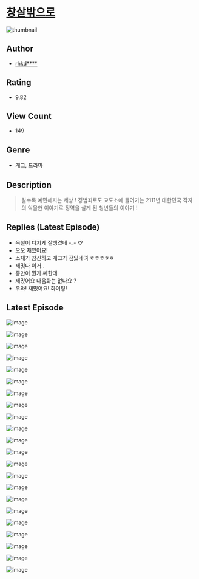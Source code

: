 # [창살밖으로](https://comic.naver.com/bestChallenge/list?titleId=810150)
![thumbnail](https://image-comic.pstatic.net/user_contents_data/challenge_comic/2023/05/23/353754/upload_7233738015621931363_480x623.jpeg)

## Author
- [rhkd****](https://comic.naver.com/artistTitle?id=353754)

## Rating
- 9.82

## View Count
- 149

## Genre
- 개그, 드라마

## Description
> 갈수록 예민해지는 세상 ! 경범죄로도 교도소에 들어가는 2111년 대한민국 각자의 억울한 이야기로 징역을 살게 된 청년들의 이야기 !

## Replies (Latest Episode)
- 옥철이 디지게 잘생겼네 -_- ♡
- 오오 재밌어요!
- 소재가 참신하고 개그가 잼있네여 ㅎㅎㅎㅎㅎ
- 재밋다 이거..
- 종만이 뭔가 쎄한데
- 재밌어요 다음화는 없나요 ?
- 우와! 재밌어요! 화이팅!

## Latest Episode
![image](https://image-comic.pstatic.net/user_contents_data/challenge_comic/2023/05/23/353754/upload_3689683268996117560.jpeg)

![image](https://image-comic.pstatic.net/user_contents_data/challenge_comic/2023/05/23/353754/upload_7365464774242677559.jpeg)

![image](https://image-comic.pstatic.net/user_contents_data/challenge_comic/2023/05/23/353754/upload_3918804806246150710.jpeg)

![image](https://image-comic.pstatic.net/user_contents_data/challenge_comic/2023/05/23/353754/upload_3846692424864260658.jpeg)

![image](https://image-comic.pstatic.net/user_contents_data/challenge_comic/2023/05/23/353754/upload_7219892965185303858.jpeg)

![image](https://image-comic.pstatic.net/user_contents_data/challenge_comic/2023/05/23/353754/upload_3691042089260692785.jpeg)

![image](https://image-comic.pstatic.net/user_contents_data/challenge_comic/2023/05/23/353754/upload_7306305770942118244.jpeg)

![image](https://image-comic.pstatic.net/user_contents_data/challenge_comic/2023/05/23/353754/upload_3690762778091611703.jpeg)

![image](https://image-comic.pstatic.net/user_contents_data/challenge_comic/2023/05/23/353754/upload_7364853450039046960.jpeg)

![image](https://image-comic.pstatic.net/user_contents_data/challenge_comic/2023/05/23/353754/upload_7089001590591677798.jpeg)

![image](https://image-comic.pstatic.net/user_contents_data/challenge_comic/2023/05/23/353754/upload_7291719649014134881.jpeg)

![image](https://image-comic.pstatic.net/user_contents_data/challenge_comic/2023/05/23/353754/upload_4062635224347521075.jpeg)

![image](https://image-comic.pstatic.net/user_contents_data/challenge_comic/2023/05/23/353754/upload_7076673652325167156.jpeg)

![image](https://image-comic.pstatic.net/user_contents_data/challenge_comic/2023/05/23/353754/upload_7233402647476647011.jpeg)

![image](https://image-comic.pstatic.net/user_contents_data/challenge_comic/2023/05/23/353754/upload_7220175540549005873.jpeg)

![image](https://image-comic.pstatic.net/user_contents_data/challenge_comic/2023/05/23/353754/upload_3630526068792845616.jpeg)

![image](https://image-comic.pstatic.net/user_contents_data/challenge_comic/2023/05/23/353754/upload_4122263029119595366.jpeg)

![image](https://image-comic.pstatic.net/user_contents_data/challenge_comic/2023/05/23/353754/upload_3846971722275369778.jpeg)

![image](https://image-comic.pstatic.net/user_contents_data/challenge_comic/2023/05/23/353754/upload_7219381464729139505.jpeg)

![image](https://image-comic.pstatic.net/user_contents_data/challenge_comic/2023/05/23/353754/upload_3761741773502820664.jpeg)

![image](https://image-comic.pstatic.net/user_contents_data/challenge_comic/2023/05/23/353754/upload_7233398266592769378.jpeg)

![image](https://image-comic.pstatic.net/user_contents_data/challenge_comic/2023/05/23/353754/upload_3545515114564301409.jpeg)
